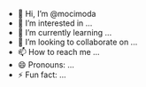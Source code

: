 - 👋 Hi, I’m @mocimoda
- 👀 I’m interested in ...
- 🌱 I’m currently learning ...
- 💞️ I’m looking to collaborate on ...
- 📫 How to reach me ...
- 😄 Pronouns: ...
- ⚡ Fun fact: ...

<!---
mocimoda/mocimoda is a ✨ special ✨ repository because its `README.md` (this file) appears on your GitHub profile.
You can click the Preview link to take a look at your changes.
--->
